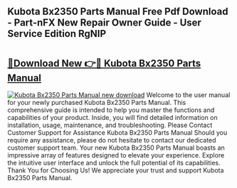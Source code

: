 ## Kubota Bx2350 Parts Manual Free Pdf Download - Part-nFX New Repair Owner Guide - User Service Edition RgNIP

# <h2><a href="http://bc95363.oget.top/?id=Kubota+Bx2350+Parts+Manual">🔗Download New 👉🔴 Kubota Bx2350 Parts Manual</a></h2>

[![Kubota Bx2350 Parts Manual new download](https://i.imgur.com/5g1atiW.png)](http://bc95363.oget.top/?id=Kubota+Bx2350+Parts+Manual)
Welcome to the user manual for your newly purchased Kubota Bx2350 Parts Manual. This comprehensive guide is intended to help you master the functions and capabilities of your product. Inside, you will find detailed information on installation, usage, maintenance, and troubleshooting. Please Contact Customer Support for Assistance Kubota Bx2350 Parts Manual Should you require any assistance, please do not hesitate to contact our dedicated customer support team. Your new Kubota Bx2350 Parts Manual boasts an impressive array of features designed to elevate your experience. Explore the intuitive user interface and unlock the full potential of its capabilities. Thank You for Choosing Us! We appreciate your trust and support Kubota Bx2350 Parts Manual.
